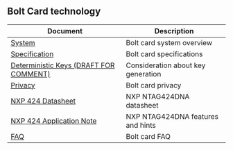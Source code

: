 ## Bolt Card technology

| Document | Description |
| --- | --- |
| [System](SYSTEM.md) | Bolt card system overview |
| [Specification](SPEC.md) | Bolt card specifications |
| [Deterministic Keys (DRAFT FOR COMMENT)](DETERMINISTIC.md) | Consideration about key generation |
| [Privacy](CARD_PRIVACY.md) | Bolt card privacy |
| [NXP 424 Datasheet](NT4H2421Gx.pdf) | NXP NTAG424DNA datasheet |
| [NXP 424 Application Note](NT4H2421Gx.pdf) | NXP NTAG424DNA features and hints |
| [FAQ](FAQ.md) | Bolt card FAQ |
